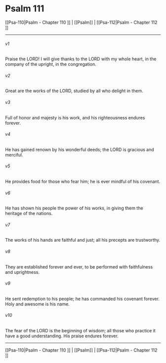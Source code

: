 # Psalm 111

[[Psa-110|Psalm - Chapter 110 ]] | [[Psalm]] | [[Psa-112|Psalm - Chapter 112 ]]
***

###### v1
Praise the LORD! I will give thanks to the LORD with my whole heart, in the company of the upright, in the congregation.
###### v2
Great are the works of the LORD, studied by all who delight in them.
###### v3
Full of honor and majesty is his work, and his righteousness endures forever.
###### v4
He has gained renown by his wonderful deeds; the LORD is gracious and merciful.
###### v5
He provides food for those who fear him; he is ever mindful of his covenant.
###### v6
He has shown his people the power of his works, in giving them the heritage of the nations.
###### v7
The works of his hands are faithful and just; all his precepts are trustworthy.
###### v8
They are established forever and ever, to be performed with faithfulness and uprightness.
###### v9
He sent redemption to his people; he has commanded his covenant forever. Holy and awesome is his name.
###### v10
The fear of the LORD is the beginning of wisdom; all those who practice it have a good understanding. His praise endures forever.

***

[[Psa-110|Psalm - Chapter 110 ]] | [[Psalm]] | [[Psa-112|Psalm - Chapter 112 ]]
